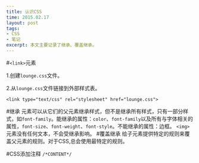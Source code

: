 ```yaml
---
title: 认识CSS
time: 2015.02.17 
layout: post
tags:
- CSS
- 笔记
excerpt: 本文主要记录了继承、覆盖继承。
---
```


#`<link>`元素

1.创建`lounge.css`文件。

2.从`lounge.css`文件链接到外部样式表。

`<link type="text/css" rel="stylesheet" href="lounge.css">`

#继承
元素可以从它们的父元素继承样式，但不是继承所有样式，只有一部分样式，如`font-family`。能继承的属性：`color`、`font-family`以及所有与字体相关的属性，`font-size`、`font-weight`、`font-style`。不能继承的属性：边框。
`<img>`元素没有任何文本，不会受继承影响。
#覆盖继承
给子元素提供特定的规则来覆盖父元素的规则。对于CSS,总会使用最特定的规则。


#CSS添加注释
`/*CONTENT*/`